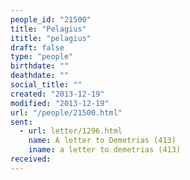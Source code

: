 ```yaml
---
people_id: "21500"
title: "Pelagius"
ititle: "pelagius"
draft: false
type: "people"
birthdate: ""
deathdate: ""
social_title: ""
created: "2013-12-19"
modified: "2013-12-19"
url: "/people/21500.html"
sent:
  - url: letter/1296.html
    name: A letter to Demetrias (413)
    iname: a letter to demetrias (413)
received:
---
```


